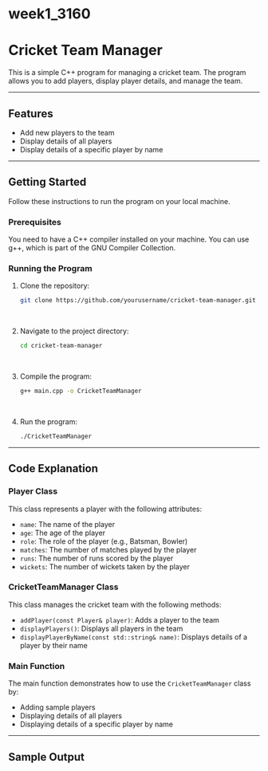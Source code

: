 # week1_3160
# Cricket Team Manager

This is a simple C++ program for managing a cricket team. The program allows you to add players, display player details, and manage the team.

<hr>

## Features

- Add new players to the team
- Display details of all players
- Display details of a specific player by name

<hr>

## Getting Started

Follow these instructions to run the program on your local machine.

### Prerequisites

You need to have a C++ compiler installed on your machine. You can use g++, which is part of the GNU Compiler Collection.

### Running the Program

1. Clone the repository:
    ```bash
    git clone https://github.com/yourusername/cricket-team-manager.git
    ```
    <br>

2. Navigate to the project directory:
    ```bash
    cd cricket-team-manager
    ```
    <br>

3. Compile the program:
    ```bash
    g++ main.cpp -o CricketTeamManager
    ```
    <br>

4. Run the program:
    ```bash
    ./CricketTeamManager
    ```

<hr>

## Code Explanation

### Player Class

This class represents a player with the following attributes:
- `name`: The name of the player
- `age`: The age of the player
- `role`: The role of the player (e.g., Batsman, Bowler)
- `matches`: The number of matches played by the player
- `runs`: The number of runs scored by the player
- `wickets`: The number of wickets taken by the player

### CricketTeamManager Class

This class manages the cricket team with the following methods:
- `addPlayer(const Player& player)`: Adds a player to the team
- `displayPlayers()`: Displays all players in the team
- `displayPlayerByName(const std::string& name)`: Displays details of a player by their name

### Main Function

The main function demonstrates how to use the `CricketTeamManager` class by:
- Adding sample players
- Displaying details of all players
- Displaying details of a specific player by name

<hr>

## Sample Output

